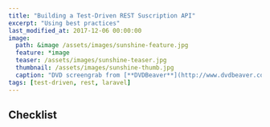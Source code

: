 ```yaml
---
title: "Building a Test-Driven REST Suscription API"
excerpt: "Using best practices"
last_modified_at: 2017-12-06 00:00:00
image: 
  path: &image /assets/images/sunshine-feature.jpg
  feature: *image
  teaser: /assets/images/sunshine-teaser.jpg
  thumbnail: /assets/images/sunshine-thumb.jpg
  caption: "DVD screengrab from [**DVDBeaver**](http://www.dvdbeaver.com/film2/DVDReviews34/sunshine_blu-ray.htm)"
tags: [test-driven, rest, laravel]
---
```



## Checklist